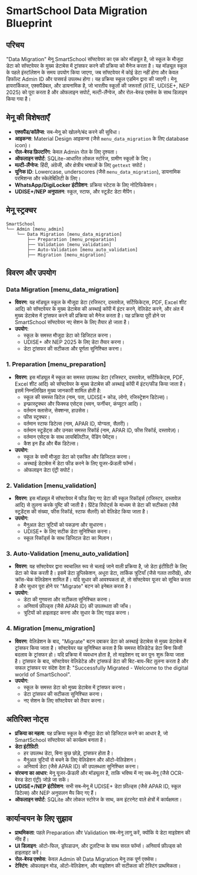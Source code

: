 # SmartSchool Data Migration Blueprint

## परिचय
"Data Migration" मेनू SmartSchool सॉफ्टवेयर का एक कोर मॉड्यूल है, जो स्कूल के मौजूदा डेटा को सॉफ्टवेयर के मुख्य डेटाबेस में ट्रांसफर करने की प्रक्रिया को मैनेज करता है। यह मॉड्यूल स्कूल के पहले इंस्टॉलेशन के समय उपयोग किया जाएगा, जब सॉफ्टवेयर में कोई डेटा नहीं होगा और केवल डिफॉल्ट Admin ID और पासवर्ड उपलब्ध होगा। यह प्रक्रिया स्कूल एडमिन द्वारा की जाएगी। मेनू हायरार्किकल, एक्सपैंडेबल, और डायनामिक है, जो भारतीय स्कूलों की जरूरतों (RTE, UDISE+, NEP 2025) को पूरा करता है और ऑफलाइन सपोर्ट, मल्टी-लैंग्वेज, और रोल-बेस्ड एक्सेस के साथ डिज़ाइन किया गया है।

## मेनू की विशेषताएँ
- **एक्सपैंड/कॉलैप्स**: सब-मेनू को खोलने/बंद करने की सुविधा।
- **आइकन्स**: Material Design आइकन्स (जैसे `menu_data_migration` के लिए database icon)।
- **रोल-बेस्ड फ़िल्टरिंग**: केवल Admin रोल के लिए दृश्यता।
- **ऑफलाइन सपोर्ट**: SQLite-आधारित लोकल स्टोरेज, ग्रामीण स्कूलों के लिए।
- **मल्टी-लैंग्वेज**: हिंदी, अंग्रेजी, और क्षेत्रीय भाषाओं के लिए `gettext` सपोर्ट।
- **यूनिक ID**: Lowercase, underscores (जैसे `menu_data_migration`), डायनामिक परमिशन्स और स्केलेबिलिटी के लिए।
- **WhatsApp/DigiLocker इंटीग्रेशन**: प्रक्रिया स्टेटस के लिए नोटिफिकेशन।
- **UDISE+/NEP अनुपालन**: स्कूल, स्टाफ, और स्टूडेंट डेटा मैपिंग।

## मेनू स्ट्रक्चर
```
SmartSchool
└── Admin [menu_admin]
    └── Data Migration [menu_data_migration]
        ├── Preparation [menu_preparation]
        ├── Validation [menu_validation]
        ├── Auto-Validation [menu_auto_validation]
        ├── Migration [menu_migration]
```

## विवरण और उपयोग

### Data Migration [menu_data_migration]
- **विवरण**: यह मॉड्यूल स्कूल के मौजूदा डेटा (रजिस्टर, दस्तावेज़, सर्टिफिकेट्स, PDF, Excel शीट आदि) को सॉफ्टवेयर के मुख्य डेटाबेस की अस्थाई कॉपी में इंटर करने, वेलिडेट करने, और अंत में मुख्य डेटाबेस में ट्रांसफर करने की प्रक्रिया को मैनेज करता है। यह प्रक्रिया पूरी होने पर SmartSchool सॉफ्टवेयर नए सेशन के लिए तैयार हो जाता है।
- **उपयोग**:
  + स्कूल के समस्त मौजूदा डेटा को डिजिटल करना।
  + UDISE+ और NEP 2025 के लिए डेटा तैयार करना।
  + डेटा ट्रांसफर की सटीकता और पूर्णता सुनिश्चित करना।

### 1. Preparation [menu_preparation]
- **विवरण**: इस मॉड्यूल में स्कूल का समस्त उपलब्ध डेटा (रजिस्टर, दस्तावेज़, सर्टिफिकेट्स, PDF, Excel शीट आदि) को सॉफ्टवेयर के मुख्य डेटाबेस की अस्थाई कॉपी में इंटर/फीड किया जाता है। इसमें निम्नलिखित मुख्य जानकारी शामिल होती है:
  + स्कूल की समस्त डिटेल (नाम, पता, UDISE+ कोड, लोगो, रजिस्ट्रेशन डिटेल्स)।
  + इन्फ्रास्ट्रक्चर और फिक्स्ड एसेट्स (भवन, फर्नीचर, कंप्यूटर आदि)।
  + वर्तमान क्लासेज, सेक्शन्स, हाउसेस।
  + फीस स्ट्रक्चर।
  + वर्तमान स्टाफ डिटेल्स (नाम, APAR ID, योग्यता, सैलरी)।
  + वर्तमान स्टूडेंट्स और उनका समस्त रिकॉर्ड (नाम, APAR ID, फीस रिकॉर्ड, दस्तावेज़)।
  + वर्तमान एसेट्स के साथ लायबिलिटीज़, पेंडिंग पेमेंट्स।
  + कैश इन हैंड और बैंक डिटेल्स।
- **उपयोग**:
  + स्कूल के सभी मौजूदा डेटा को एकत्रित और डिजिटल करना।
  + अस्थाई डेटाबेस में डेटा फीड करने के लिए यूजर-फ्रेंडली फॉर्म्स।
  + ऑफलाइन डेटा एंट्री सपोर्ट।

### 2. Validation [menu_validation]
- **विवरण**: इस मॉड्यूल में सॉफ्टवेयर में फीड किए गए डेटा की स्कूल रिकॉर्ड्स (रजिस्टर, दस्तावेज़ आदि) से तुलना करके पुष्टि की जाती है। प्रिंटेड रिपोर्ट्स के माध्यम से डेटा की सटीकता (जैसे स्टूडेंट्स की संख्या, फीस रिकॉर्ड, स्टाफ सैलरी) को वेलिडेट किया जाता है।
- **उपयोग**:
  + मैनुअल डेटा त्रुटियों को पकड़ना और सुधारना।
  + UDISE+ के लिए सटीक डेटा सुनिश्चित करना।
  + स्कूल रिकॉर्ड्स के साथ डिजिटल डेटा का मिलान।

### 3. Auto-Validation [menu_auto_validation]
- **विवरण**: यह सॉफ्टवेयर द्वारा स्वचालित रूप से चलाई जाने वाली प्रक्रिया है, जो डेटा इंटीग्रिटी के लिए डेटा को चेक करती है। इसमें डेटा डुप्लिकेशन, अधूरा डेटा, तार्किक त्रुटियाँ (जैसे गलत तारीखें), और क्रॉस-चेक वेलिडेशन शामिल हैं। यदि सुधार की आवश्यकता हो, तो सॉफ्टवेयर यूजर को सूचित करता है और सुधार पूरा होने पर "Migrate" बटन को इनेबल करता है।
- **उपयोग**:
  + डेटा की गुणवत्ता और सटीकता सुनिश्चित करना।
  + अनिवार्य फ़ील्ड्स (जैसे APAR ID) की उपलब्धता की जाँच।
  + त्रुटियों को हाइलाइट करना और सुधार के लिए गाइड करना।

### 4. Migration [menu_migration]
- **विवरण**: वेलिडेशन के बाद, "Migrate" बटन दबाकर डेटा को अस्थाई डेटाबेस से मुख्य डेटाबेस में ट्रांसफर किया जाता है। सॉफ्टवेयर यह सुनिश्चित करता है कि समस्त वेलिडेटेड डेटा बिना किसी बदलाव के ट्रांसफर हो। यदि प्रक्रिया में व्यवधान होता है, तो माइग्रेशन रद्द कर पुनः शुरू किया जाता है। ट्रांसफर के बाद, सॉफ्टवेयर वेलिडेटेड और ट्रांसफर्ड डेटा की बिट-बाय-बिट तुलना करता है और सफल ट्रांसफर पर संदेश देता है: "Successfully Migrated - Welcome to the digital world of SmartSchool".
- **उपयोग**:
  + स्कूल के समस्त डेटा को मुख्य डेटाबेस में ट्रांसफर करना।
  + डेटा ट्रांसफर की सटीकता सुनिश्चित करना।
  + नए सेशन के लिए सॉफ्टवेयर को तैयार करना।

## अतिरिक्त नोट्स
- **प्रक्रिया का महत्व**: यह प्रक्रिया स्कूल के मौजूदा डेटा को डिजिटल करने का आधार है, जो SmartSchool सॉफ्टवेयर को कार्यक्षम बनाता है।
- **डेटा इंटीग्रिटी**:
  + हर उपलब्ध डेटा, बिना कुछ छोड़े, ट्रांसफर होता है।
  + मैनुअल त्रुटियों से बचने के लिए वेलिडेशन और ऑटो-वेलिडेशन।
  + अनिवार्य डेटा (जैसे APAR ID) की उपलब्धता सुनिश्चित करना।
- **संरचना का आधार**: मेनू यूजर-फ्रेंडली और मॉड्यूलर है, ताकि भविष्य में नए सब-मेनू (जैसे OCR-बेस्ड डेटा एंट्री) जोड़े जा सकें।
- **UDISE+/NEP इंटीग्रेशन**: सभी सब-मेनू में UDISE+ डेटा फ़ील्ड्स (जैसे APAR ID, स्कूल डिटेल्स) और NEP अनुपालन मैप किए गए हैं।
- **ऑफलाइन सपोर्ट**: SQLite और लोकल स्टोरेज के साथ, कम इंटरनेट वाले क्षेत्रों में कार्यक्षमता।

## कार्यान्वयन के लिए सुझाव
- **प्राथमिकता**: पहले Preparation और Validation सब-मेनू लागू करें, क्योंकि ये डेटा माइग्रेशन की नींव हैं।
- **UI डिज़ाइन**: ऑटो-फिल, ड्रॉपडाउन, और टूलटिप्स के साथ सरल फॉर्म्स। अनिवार्य फ़ील्ड्स को हाइलाइट करें।
- **रोल-बेस्ड एक्सेस**: केवल Admin को Data Migration मेनू तक पूर्ण एक्सेस।
- **टेस्टिंग**: ऑफलाइन मोड, ऑटो-वेलिडेशन, और माइग्रेशन की सटीकता की टेस्टिंग प्राथमिकता।